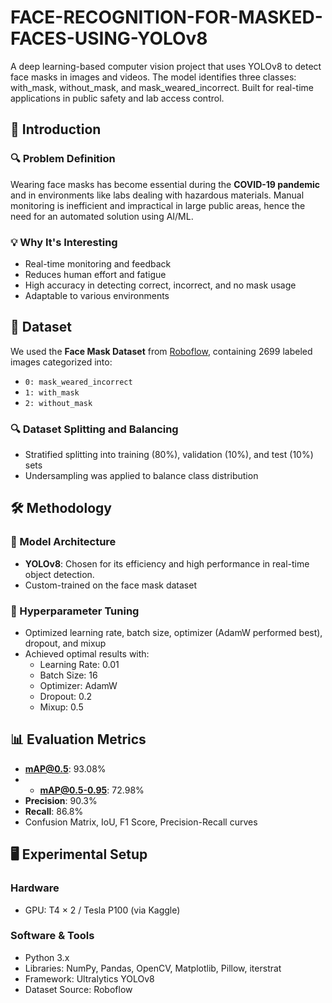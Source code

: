 # FACE-RECOGNITION-FOR-MASKED-FACES-USING-YOLOv8
A deep learning-based computer vision project that uses YOLOv8 to detect face masks in images and videos. The model identifies three classes: with_mask, without_mask, and mask_weared_incorrect. Built for real-time applications in public safety and lab access control.


## 📘 Introduction

### 🔍 Problem Definition
Wearing face masks has become essential during the **COVID-19 pandemic** and in environments like labs dealing with hazardous materials. Manual monitoring is inefficient and impractical in large public areas, hence the need for an automated solution using AI/ML.

### 💡 Why It's Interesting
- Real-time monitoring and feedback
- Reduces human effort and fatigue
- High accuracy in detecting correct, incorrect, and no mask usage
- Adaptable to various environments


## 📁 Dataset

We used the **Face Mask Dataset** from [Roboflow]([https://roboflow.com](https://universe.roboflow.com/t1-bh7n0/mask_detection_combined-qbivp)), containing 2699 labeled images categorized into:
- `0: mask_weared_incorrect`
- `1: with_mask`
- `2: without_mask`

### 🔍 Dataset Splitting and Balancing
- Stratified splitting into training (80%), validation (10%), and test (10%) sets
- Undersampling was applied to balance class distribution

## 🛠 Methodology

### 🧠 Model Architecture
- **YOLOv8**: Chosen for its efficiency and high performance in real-time object detection.
- Custom-trained on the face mask dataset

### 🔧 Hyperparameter Tuning
- Optimized learning rate, batch size, optimizer (AdamW performed best), dropout, and mixup
- Achieved optimal results with:
  - Learning Rate: 0.01
  - Batch Size: 16
  - Optimizer: AdamW
  - Dropout: 0.2
  - Mixup: 0.5

## 📊 Evaluation Metrics

- **mAP@0.5**: 93.08%
- - **mAP@0.5-0.95**: 72.98%
- **Precision**: 90.3%
- **Recall**: 86.8%
- Confusion Matrix, IoU, F1 Score, Precision-Recall curves

## 🖥 Experimental Setup

### Hardware
- GPU: T4 × 2 / Tesla P100 (via Kaggle)

### Software & Tools
- Python 3.x
- Libraries: NumPy, Pandas, OpenCV, Matplotlib, Pillow, iterstrat
- Framework: Ultralytics YOLOv8
- Dataset Source: Roboflow


